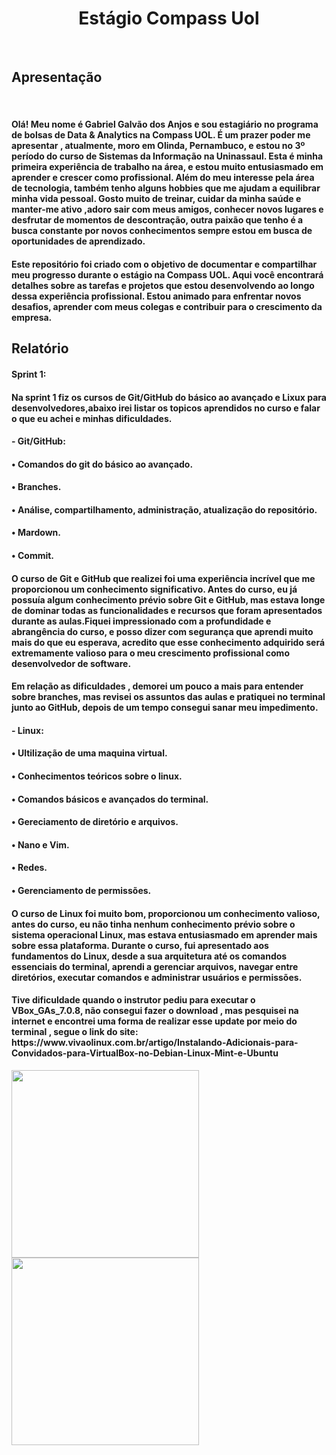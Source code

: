 <h1 align="center"> Estágio Compass Uol
</h1>
<br>
<h2>Apresentação</h2>
<br>

<h4>Olá! Meu nome é Gabriel Galvão dos Anjos e sou estagiário no programa de bolsas de Data & Analytics na Compass UOL. É um prazer poder me apresentar , atualmente, moro em Olinda, Pernambuco, e estou no 3º período do curso de Sistemas da Informação na Uninassaul. Esta é minha primeira experiência de trabalho na área, e estou muito entusiasmado em aprender e crescer como profissional.
Além do meu interesse pela área de tecnologia, também tenho alguns hobbies que me ajudam a equilibrar minha vida pessoal. Gosto muito de treinar, cuidar da minha saúde e manter-me ativo ,adoro sair com meus amigos, conhecer novos lugares e desfrutar de momentos de descontração, outra paixão que tenho é a busca constante por novos conhecimentos sempre estou em busca de oportunidades de aprendizado.
</H4>
<H4>Este repositório foi criado com o objetivo de documentar e compartilhar meu progresso durante o estágio na Compass UOL. Aqui você encontrará detalhes sobre as tarefas e projetos que estou desenvolvendo ao longo dessa experiência profissional. Estou animado para enfrentar novos desafios, aprender com meus colegas e contribuir para o crescimento da empresa.</H4>

<h2>Relatório</h2>
<h4>Sprint 1:</h4>
<h4>Na sprint 1 fiz os cursos de Git/GitHub do básico ao avançado e Lixux para desenvolvedores,abaixo irei listar os topicos aprendidos no curso e falar o que eu achei e minhas dificuldades. </h4>
<h4>- Git/GitHub:</h4>
<h4>• Comandos do git do básico ao avançado.</h4>
<h4>• Branches.</h4>
<h4>• Análise, compartilhamento, administração, atualização do repositório. </h4>
<h4>• Mardown.</h4>
<h4>• Commit.</h4>
<h4>O curso de Git e GitHub que realizei foi uma experiência incrível que me proporcionou um conhecimento significativo. Antes do curso, eu já possuía algum conhecimento prévio sobre Git e GitHub, mas estava longe de dominar todas as funcionalidades e recursos que foram apresentados durante as aulas.Fiquei impressionado com a profundidade e abrangência do curso, e posso dizer com segurança que aprendi muito mais do que eu esperava, acredito que esse conhecimento adquirido será extremamente valioso para o meu crescimento profissional como desenvolvedor de software.</h4>
<h4>Em relação as dificuldades , demorei um pouco a mais para entender sobre branches, mas revisei os assuntos das aulas e pratiquei no terminal junto ao GitHub, depois de um tempo consegui sanar meu impedimento.</h4>
<h4>- Linux:</h4>
<h4>• Ultilização de uma maquina virtual.</h4>
<h4>• Conhecimentos teóricos sobre o linux.</h4>
<h4>• Comandos básicos e avançados do terminal.</h4>
<h4>• Gereciamento de diretório e arquivos.</h4>
<h4>• Nano e Vim.</h4>
<h4>• Redes.</h4>
<h4>• Gerenciamento de permissões.</h4>
<h4>O curso de Linux foi muito bom, proporcionou um conhecimento valioso, antes do curso, eu não tinha nenhum conhecimento prévio sobre o sistema operacional Linux, mas estava entusiasmado em aprender mais sobre essa  plataforma.
Durante o curso, fui apresentado aos fundamentos do Linux, desde a sua arquitetura até os comandos essenciais do terminal, aprendi a gerenciar arquivos, navegar entre diretórios, executar comandos e administrar usuários e permissões.
</h4>
<h4>Tive dificuldade quando o instrutor pediu para executar o VBox_GAs_7.0.8, não consegui fazer o download  , mas pesquisei na internet e encontrei uma forma de realizar esse update por meio do terminal , segue o link do site: https://www.vivaolinux.com.br/artigo/Instalando-Adicionais-para-Convidados-para-VirtualBox-no-Debian-Linux-Mint-e-Ubuntu
</h4>
<img src="https://github.com/gabrielgalva/Data-Analytics/assets/136500240/65827581-dbf2-42e1-98f6-fbcb2dc70d2e" width="300px"</img>
<img src="https://github.com/gabrielgalva/Data-Analytics/assets/136500240/a4b223dc-db86-4f32-bb45-c38ac55c94f9" width="300px"</img>
